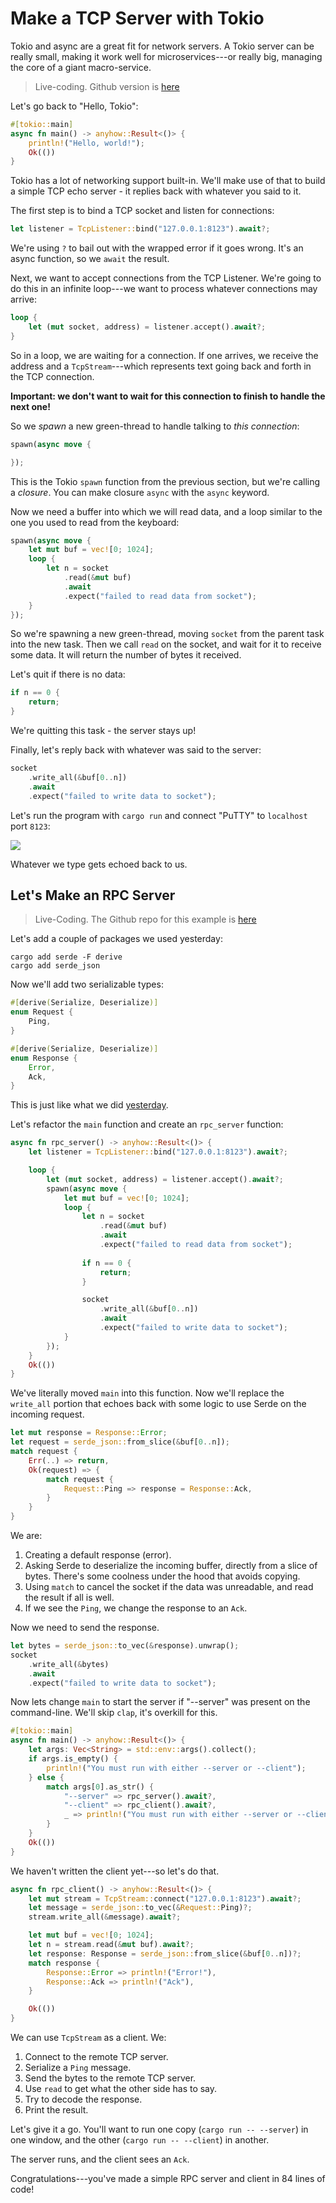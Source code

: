 # Make a TCP Server with Tokio

Tokio and async are a great fit for network servers. A Tokio server can be really small, making it work well for microservices---or really big, managing the core of a giant macro-service.

> Live-coding. Github version is [here](/src/tokio_tcp/)

Let's go back to "Hello, Tokio":

```rust
#[tokio::main]
async fn main() -> anyhow::Result<()> {
    println!("Hello, world!");
    Ok(())
}
```

Tokio has a lot of networking support built-in. We'll make use of that to build a simple TCP echo server - it replies back with whatever you said to it.

The first step is to bind a TCP socket and listen for connections:

```rust
let listener = TcpListener::bind("127.0.0.1:8123").await?;
```

We're using `?` to bail out with the wrapped error if it goes wrong. It's an async function, so we `await` the result.

Next, we want to accept connections from the TCP Listener. We're going to do this in an infinite loop---we want to process whatever connections may arrive:

```rust
loop {
    let (mut socket, address) = listener.accept().await?;
}
```

So in a loop, we are waiting for a connection. If one arrives, we receive the address and a `TcpStream`---which represents text going back and forth in the TCP connection.

**Important: we don't want to wait for this connection to finish to handle the next one!**

So we *spawn* a new green-thread to handle talking to *this connection*:

```rust
spawn(async move {

});
```

This is the Tokio `spawn` function from the previous section, but we're calling a *closure*. You can make closure `async` with the `async` keyword.

Now we need a buffer into which we will read data, and a loop similar to the one you used to read from the keyboard:

```rust
spawn(async move {
    let mut buf = vec![0; 1024];
    loop {
        let n = socket
            .read(&mut buf)
            .await
            .expect("failed to read data from socket");
    }
});
```

So we're spawning a new green-thread, moving `socket` from the parent task into the new task. Then we call `read` on the socket, and wait for it to receive some data. It will return the number of bytes it received.

Let's quit if there is no data:

```rust
if n == 0 {
    return;
}
```

We're quitting this task - the server stays up!

Finally, let's reply back with whatever was said to the server:

```rust
socket
    .write_all(&buf[0..n])
    .await
    .expect("failed to write data to socket");
```

Let's run the program with `cargo run` and connect "PuTTY" to `localhost` port `8123`:

![](/images/PuttyEcho.png)

Whatever we type gets echoed back to us.

## Let's Make an RPC Server

> Live-Coding. The Github repo for this example is [here](/src/tokio_rpc/)

Let's add a couple of packages we used yesterday:

```
cargo add serde -F derive
cargo add serde_json
```

Now we'll add two serializable types:

```rust
#[derive(Serialize, Deserialize)]
enum Request {
    Ping,
}

#[derive(Serialize, Deserialize)]
enum Response {
    Error,
    Ack,
}
```

This is just like what we did [yesterday](../../day1/hour3/serialization.md).

Let's refactor the `main` function and create an `rpc_server` function:

```rust
async fn rpc_server() -> anyhow::Result<()> {
    let listener = TcpListener::bind("127.0.0.1:8123").await?;

    loop {
        let (mut socket, address) = listener.accept().await?;
        spawn(async move {
            let mut buf = vec![0; 1024];
            loop {
                let n = socket
                    .read(&mut buf)
                    .await
                    .expect("failed to read data from socket");
                
                if n == 0 {
                    return;
                }

                socket
                    .write_all(&buf[0..n])
                    .await
                    .expect("failed to write data to socket");
            }
        });
    }
    Ok(())
}
```

We've literally moved `main` into this function. Now we'll replace the `write_all` portion that echoes back with some logic to use Serde on the incoming request.

```rust
let mut response = Response::Error;
let request = serde_json::from_slice(&buf[0..n]);
match request {
    Err(..) => return,
    Ok(request) => {
        match request {
            Request::Ping => response = Response::Ack,
        }
    }
}
```

We are:

1. Creating a default response (error).
2. Asking Serde to deserialize the incoming buffer, directly from a slice of bytes. There's some coolness under the hood that avoids copying.
3. Using `match` to cancel the socket if the data was unreadable, and read the result if all is well.
4. If we see the `Ping`, we change the response to an `Ack`.

Now we need to send the response.

```rust
let bytes = serde_json::to_vec(&response).unwrap();
socket
    .write_all(&bytes)
    .await
    .expect("failed to write data to socket");
```

Now lets change `main` to start the server if "--server" was present on the command-line. We'll skip `clap`, it's overkill for this.

```rust
#[tokio::main]
async fn main() -> anyhow::Result<()> {
    let args: Vec<String> = std::env::args().collect();
    if args.is_empty() {
        println!("You must run with either --server or --client");
    } else {
        match args[0].as_str() {
            "--server" => rpc_server().await?,
            "--client" => rpc_client().await?,
            _ => println!("You must run with either --server or --client"),
        }
    }
    Ok(())
}

```

We haven't written the client yet---so let's do that.

```rust
async fn rpc_client() -> anyhow::Result<()> {
    let mut stream = TcpStream::connect("127.0.0.1:8123").await?;
    let message = serde_json::to_vec(&Request::Ping)?;
    stream.write_all(&message).await?;

    let mut buf = vec![0; 1024];
    let n = stream.read(&mut buf).await?;
    let response: Response = serde_json::from_slice(&buf[0..n])?;
    match response {
        Response::Error => println!("Error!"),
        Response::Ack => println!("Ack"),
    }

    Ok(())
}
```

We can use `TcpStream` as a client. We:

1. Connect to the remote TCP server.
2. Serialize a `Ping` message.
3. Send the bytes to the remote TCP server.
4. Use `read` to get what the other side has to say.
5. Try to decode the response.
6. Print the result.

Let's give it a go. You'll want to run one copy (`cargo run -- --server`) in one window, and the other (`cargo run -- --client`) in another.

The server runs, and the client sees an `Ack`.

Congratulations---you've made a simple RPC server and client in 84 lines of code!